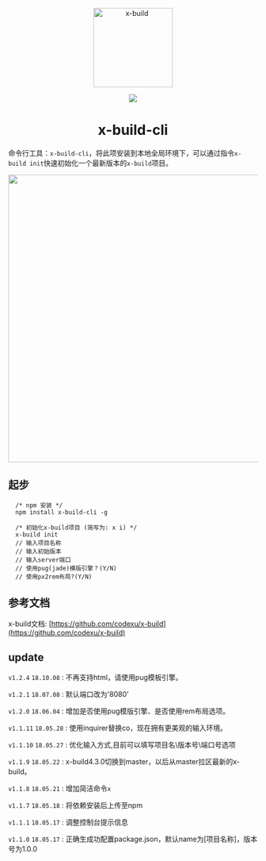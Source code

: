 <p align="center"><img width="160" src="https://github.com/codexu/x-build/blob/x-build4.1/src/assets/images/logo.png?raw=true" alt="x-build"></p>

<p align="center">
  <img src="https://img.shields.io/badge/version-1.2.4-blue.svg">
</p>

<h1 align="center">x-build-cli</h1>

命令行工具：`x-build-cli`，将此项安装到本地全局环境下，可以通过指令`x-build init`快速初始化一个最新版本的`x-build`项目。

<p align="center">
  <img width="580" src="https://github.com/codexu/_images/blob/master/x-bulid/x-build-cli.gif?raw=true">
</p>

## 起步

```
  /* npm 安装 */
  npm install x-build-cli -g
```

```
  /* 初始化x-build项目 (简写为: x i) */
  x-build init
  // 输入项目名称
  // 输入初始版本
  // 输入server端口
  // 使用pug(jade)模版引擎？(Y/N)
  // 使用px2rem布局?(Y/N)
```

## 参考文档

x-build文档: [https://github.com/codexu/x-build](https://github.com/codexu/x-build)

## update

`v1.2.4` `18.10.08` : 不再支持html，请使用pug模板引擎。

`v1.2.1` `18.07.08` : 默认端口改为'8080'

`v1.2.0` `18.06.04` : 增加是否使用pug模版引擎、是否使用rem布局选项。

`v1.1.11` `18.05.28` : 使用inquirer替换co，现在拥有更美观的输入环境。

`v1.1.10` `18.05.27` : 优化输入方式,目前可以填写项目名\版本号\端口号选项

`v1.1.9` `18.05.22` : x-build4.3.0切换到master，以后从master拉区最新的x-build。

`v1.1.8` `18.05.21` : 增加简洁命令`x`

`v1.1.7` `18.05.18` : 将依赖安装后上传至npm

`v1.1.1` `18.05.17` : 调整控制台提示信息

`v1.1.0` `18.05.17` : 正确生成功配置package.json，默认name为[项目名称]，版本号为1.0.0